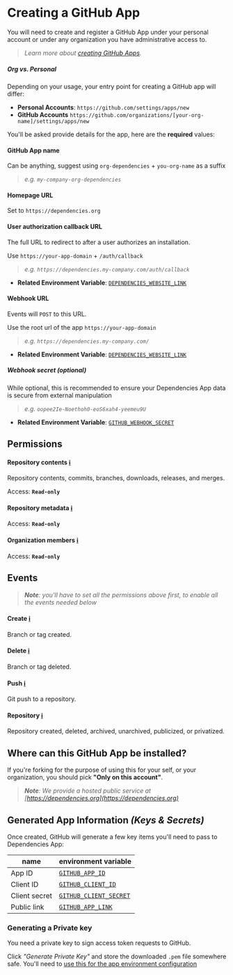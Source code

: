 # Creating a GitHub App

You will need to create and register a GitHub App under your personal account or under any organization you have administrative access to.

> _Learn more about [creating GitHub Apps][creating-a-github-app]._

##### Org vs. Personal

Depending on your usage, your entry point for creating a GitHub app will differ:

- **Personal Accounts**: `https://github.com/settings/apps/new`
- **GitHub Accounts** `https://github.com/organizations/[your-org-name]/settings/apps/new`

<!-- TODO: add GitHub Enterprise Option -->

You'll be asked provide details for the app, here are the **required** values:

#### GitHub App name

Can be anything, suggest using `org-dependencies` + `you-org-name` as a suffix

> _e.g. `my-company-org-dependencies`_

#### Homepage URL

Set to `https://dependencies.org`

#### User authorization callback URL

The full URL to redirect to after a user authorizes an installation.

Use `https://your-app-domain` + `/auth/callback`

> _e.g. `https://dependencies.my-company.com/auth/callback`_

- **Related Environment Variable**: [`DEPENDENCIES_WEBSITE_LINK`](./environment.md/#DEPENDENCIES_WEBSITE_LINK)

#### Webhook URL

Events will `POST` to this URL.

Use the root url of the app `https://your-app-domain`

> _e.g. `https://dependencies.my-company.com/`_

- **Related Environment Variable**: [`DEPENDENCIES_WEBSITE_LINK`](./environment.md/#DEPENDENCIES_WEBSITE_LINK)

##### Webhook secret _(optional)_

While optional, this is recommended to ensure your Dependencies App data is secure from external manipulation

> _e.g. `oopee2Ie-Noethoh0-eoS6xah4-yeemeu9U`_

- **Related Environment Variable**: [`GITHUB_WEBHOOK_SECRET`](./environment.md/#GITHUB_WEBHOOK_SECRET)

## Permissions

#### Repository contents [ℹ️][permission-on-contents]

Repository contents, commits, branches, downloads, releases, and merges.

Access: **`Read-only`**

#### Repository metadata [ℹ️][metadata-permissions]

Access: **`Read-only`**

#### Organization members [ℹ️][permission-on-members]

Access: **`Read-only`**

## Events

> _**Note**: you'll have to set all the permissions above first, to enable all the events needed below_

#### Create [ℹ️][createevent]

Branch or tag created.

#### Delete [ℹ️][deleteevent]

Branch or tag deleted.

#### Push [ℹ️][deleteevent]

Git push to a repository.

#### Repository [ℹ️][repositoryevent]

Repository created, deleted, archived, unarchived, publicized, or privatized.

## Where can this GitHub App be installed?

If you're forking for the purpose of using this for your self, or your organization, you should pick **"Only on this account"**.

> _**Note**: We provide a hosted public service at [https://dependencies.org](https://dependencies.org)_

## Generated App Information _(Keys & Secrets)_

Once created, GitHub will generate a few key items you'll need to pass to Dependencies App:

| name          | environment variable                                              |
| ------------- | ----------------------------------------------------------------- |
| App ID        | [`GITHUB_APP_ID`](./environment.md/#GITHUB_APP_ID)                |
| Client ID     | [`GITHUB_CLIENT_ID`](./environment.md/#GITHUB_CLIENT_ID)          |
| Client secret | [`GITHUB_CLIENT_SECRET`](./environment.md/#GITHUB_CLIENT_SECRET)  |
| Public link   | [`GITHUB_APP_LINK`](./environment.md/#GITHUB_APP_LINK)            |

### Generating a Private key

You need a private key to sign access token requests to GitHub.

Click _"Generate Private Key"_ and store the downloaded `.pem` file somewhere safe. You'll need to [use this for the app environment configuration](./environment.md/#GITHUB_PRIVATE_KEY)

[creating-a-github-app]: https://developer.github.com/apps/building-github-apps/creating-a-github-app/ 
[creating-github-apps-from-a-manifest]: https://developer.github.com/apps/building-github-apps/creating-github-apps-from-a-manifest/

[pushevent]: https://developer.github.com/v3/activity/events/types/#pushevent
[createevent]: https://developer.github.com/v3/activity/events/types/#createevent
[deleteevent]: https://developer.github.com/v3/activity/events/types/#deleteevent
[repositoryevent]: https://developer.github.com/v3/activity/events/types/#repositoryevent

[permission-on-contents]: https://developer.github.com/v3/apps/permissions/#permission-on-contents
[metadata-permissions]: https://developer.github.com/v3/apps/permissions/#metadata-permissions
[permission-on-members]: https://developer.github.com/v3/apps/permissions/#permission-on-members
